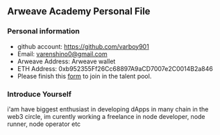 ## Arweave Academy Personal File

### Personal information

- github account: https://github.com/varboy901
- Email: varenshino0@gmail.com
- Arweave Address: Arweave wallet
- ETH Address: 0xb952355Ff26Cc68897A9aCD7007e2C0014B2a846
- Please finish this [form](https://docs.google.com/forms/d/e/1FAIpQLSfWA5fIIcBgmRppm3jNz5vmf9Mai_QMVil-2pO4r7YKn_Zhtw/viewform?usp=sf_link) to join in the talent pool.

### Introduce Yourself
 i'am have biggest enthusiast in developing dApps in many chain in the web3 circle, im curently working a freelance in node developer, node runner, node operator etc
